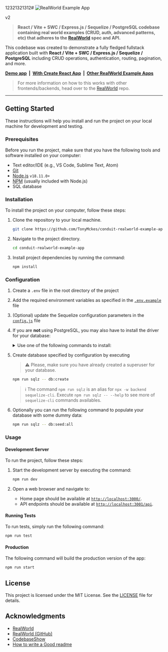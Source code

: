 12321321312# ![RealWorld Example App](logo.png)

v2

> **React / Vite + SWC / Express.js / Sequelize / PostgreSQL codebase containing real world examples (CRUD, auth, advanced patterns, etc) that adheres to the [RealWorld](https://realworld.io/) spec and API.**

This codebase was created to demonstrate a fully fledged fullstack application built with **React / Vite + SWC / Express.js / Sequelize / PostgreSQL** including CRUD operations, authentication, routing, pagination, and more.

**[Demo app](https://conduit-realworld-example-app.fly.dev/)&nbsp;&nbsp;|&nbsp;&nbsp;[With Create React App](https://github.com/TonyMckes/conduit-realworld-example-app/tree/create-react-app)&nbsp;&nbsp;|&nbsp;&nbsp;[Other RealWorld Example Apps](https://codebase.show/projects/realworld?category=fullstack)**

> For more information on how to this works with other frontends/backends, head over to the [RealWorld](https://github.com/gothinkster/realworld) repo.

---

## Getting Started

These instructions will help you install and run the project on your local machine for development and testing.

### Prerequisites

Before you run the project, make sure that you have the following tools and software installed on your computer:

- Text editor/IDE (e.g., VS Code, Sublime Text, Atom)
- [Git](https://git-scm.com/downloads)
- [Node.js](https://nodejs.org/en/download/) `v18.11.0+`
- [NPM](https://www.npmjs.com/) (usually included with Node.js)
- SQL database

### Installation

To install the project on your computer, follow these steps:

1. Clone the repository to your local machine.

   ```bash
   git clone https://github.com/TonyMckes/conduit-realworld-example-app.git
   ```

2. Navigate to the project directory.

   ```bash
   cd conduit-realworld-example-app
   ```

3. Install project dependencies by running the command:

   ```bash
   npm install
   ```

### Configuration

1. Create a `.env` file in the root directory of the project
2. Add the required environment variables as specified in the [`.env.example`](backend/.env.example) file
3. (Optional) update the Sequelize configuration parameters in the [`config.js`](backend/config/config.js) file
4. If you are **not** using PostgreSQL, you may also have to install the driver for your database:

   <details>
   <summary>Use one of the following commands to install:</summary><br/>

   > Note: `-w backend` option is used to install it in the backend [`package.json`](backend/package.json).

   ```bash
   npm install -w backend pg pg-hstore  # Postgres (already installed)
   npm install -w backend mysql2
   npm install -w backend mariadb
   npm install -w backend sqlite3
   npm install -w backend tedious       # Microsoft SQL Server
   npm install -w backend oracledb      # Oracle Database
   ```

   > :information_source: Visit [Sequelize - Installing](https://sequelize.org/docs/v6/getting-started/#installing) for more infomation.

   ***

   </details>

5. Create database specified by configuration by executing

   > :warning: Please, make sure you have already created a superuser for your database.

   ```bash
   npm run sqlz -- db:create
   ```

   > :information_source: The command `npm run sqlz` is an alias for `npx -w backend sequelize-cli`.
   > Execute `npm run sqlz -- --help` to see more of `sequelize-cli` commands availables.

6. Optionally you can run the following command to populate your database with some dummy data:

   ```bash
   npm run sqlz -- db:seed:all
   ```

### Usage

#### Development Server

To run the project, follow these steps:

1. Start the development server by executing the command:

   ```bash
   npm run dev
   ```

2. Open a web browser and navigate to:
   - Home page should be available at [`http://localhost:3000/`](http://localhost:3000).
   - API endpoints should be available at [`http://localhost:3001/api`](http://localhost:3001/api).

#### Running Tests

To run tests, simply run the following command:

```bash
npm run test
```

#### Production

The following command will build the production version of the app:

```bash
npm run start
```

## License

This project is licensed under the MIT License. See the [LICENSE](LICENSE) file for details.

## Acknowledgments

- [RealWorld](https://realworld.io/)
- [RealWorld (GitHub)](https://github.com/gothinkster/realworld)
- [CodebaseShow](https://codebase.show/)
- [How to write a Good readme](https://bulldogjob.com/news/449-how-to-write-a-good-readme-for-your-github-project)
